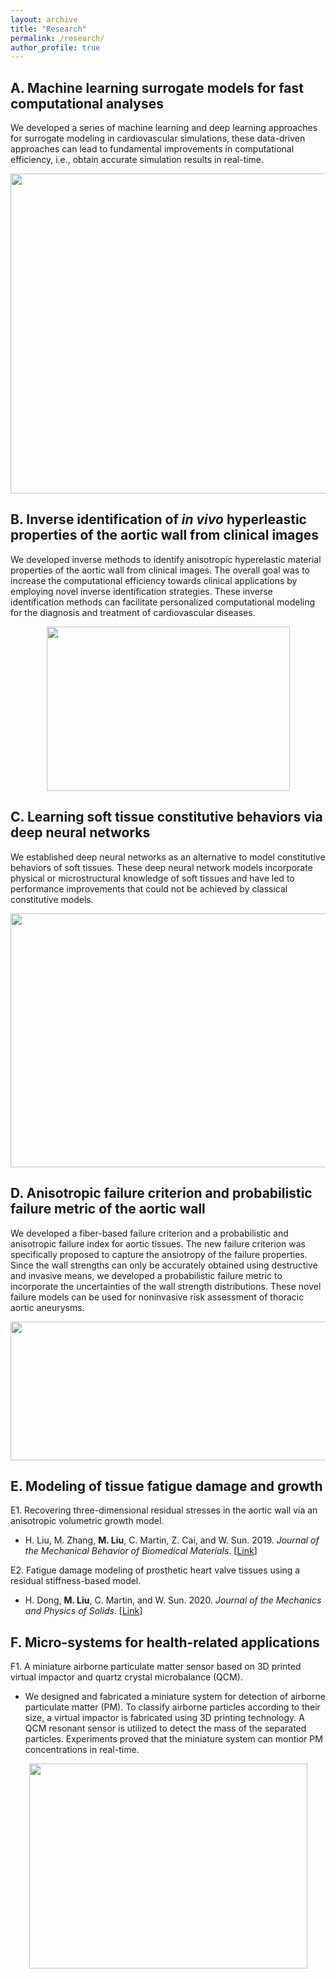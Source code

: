 ```yaml
---
layout: archive
title: "Research"
permalink: /research/
author_profile: true
---
```


A. Machine learning surrogate models for fast computational analyses
------
We developed a series of machine learning and deep learning approaches for surrogate modeling in cardiovascular simulations, these data-driven approaches can lead to fundamental improvements in computational efficiency, i.e., obtain accurate simulation results in real-time.

<p align="center">
<img src="https://minliangliu.github.io//images/MLModel.png" width="674" height="512" />
</p>


B. Inverse identification of *in vivo* hyperleastic properties of the aortic wall from clinical images
------
We developed inverse methods to identify anisotropic hyperelastic material properties of the aortic wall from clinical images. The overall goal was to increase the computational efficiency towards clinical applications by employing novel inverse identification strategies. These inverse identification methods can facilitate personalized computational modeling for the diagnosis and treatment of cardiovascular diseases.

<p align="center">
<img src="https://minliangliu.github.io//images/InverseMethod.png" width="389" height="263" />
</p>


C. Learning soft tissue constitutive behaviors via deep neural networks
------
We established deep neural networks as an alternative to model constitutive behaviors of soft tissues. These deep neural network models incorporate physical or microstructural knowledge of soft tissues and have led to performance improvements that could not be achieved by classical constitutive models. 

<p align="center">
<img src="https://minliangliu.github.io//images/Constitutive.png" width="1284" height="406" />
</p>

D. Anisotropic failure criterion and probabilistic failure metric of the aortic wall
------
We developed a fiber-based failure criterion and a probabilistic and anisotropic failure index for aortic tissues. The new failure criterion was specifically proposed to capture the ansiotropy of the failure properties. Since the wall strengths can only be accurately obtained using destructive and invasive means, we developed a probabilistic failure metric to incorporate the uncertainties of the wall strength distributions. These novel failure models can be used for noninvasive risk assessment of thoracic aortic aneurysms.

<p align="center">
<img src="https://minliangliu.github.io//images/Reinforcement.png" width="1336" height="222" />
</p>

E. Modeling of tissue fatigue damage and growth
------

E1. Recovering three-dimensional residual stresses in the aortic wall via an anisotropic volumetric growth model.
* H. Liu, M. Zhang, **M. Liu**, C. Martin, Z. Cai, and W. Sun. 2019. *Journal of the Mechanical Behavior of Biomedical Materials*. [[Link](https://www.sciencedirect.com/science/article/pii/S1751616118311664)]

E2. Fatigue damage modeling of prosthetic heart valve tissues using a residual stiffness-based model.
* H. Dong, **M. Liu**, C. Martin, and W. Sun. 2020. *Journal of the Mechanics and Physics of Solids*. [[Link](https://www.sciencedirect.com/science/article/pii/S0022509620303082)]

F. Micro-systems for health-related applications
------

F1. A miniature airborne particulate matter sensor based on 3D printed virtual impactor and quartz crystal microbalance (QCM).
* We designed and fabricated a miniature system for detection of airborne particulate matter (PM). To classify airborne particles according to their size, a virtual impactor is fabricated using 3D printing technology. A QCM resonant sensor is utilized to detect the mass of the separated particles. Experiments proved that the miniature system can montior PM concentrations in real-time.

<p align="center">
<img src="https://minliangliu.github.io//images/PM.PNG" width="445" height="328" />
</p>
